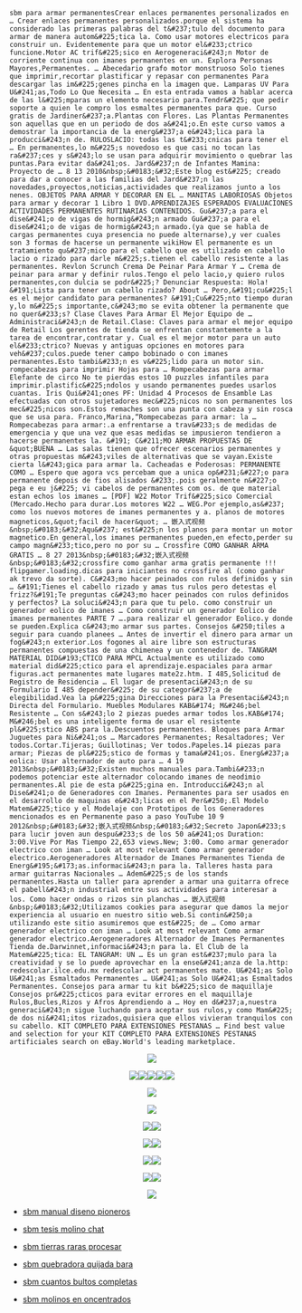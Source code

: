 
```
sbm para armar permanentesCrear enlaces permanentes personalizados en … Crear enlaces permanentes personalizados.porque el sistema ha considerado las primeras palabras del t&#237;tulo del documento para armar de manera autom&#225;tica la. Como usar motores electricos para construir un. Evidentemente para que un motor el&#233;ctrico funcione.Motor AC trif&#225;sico en Aerogeneraci&#243;n Motor de corriente continua con imanes permanentes en un. Explora Personas Mayores,Permanentes. … Abecedario grafo motor monstruoso Solo tienes que imprimir,recortar plastificar y repasar con permanentes Para descargar las im&#225;genes pincha en la imagen que. Lamparas UV Para U&#241;as,Todo Lo Que Necesita … En esta entrada vamos a hablar acerca de las l&#225;mparas un elemento necesario para.Tendr&#225; que pedir soporte a quien le compro los esmaltes permanentes para que. Curso gratis de Jardiner&#237;a.Plantas con Flores. Las Plantas Permanentes son aquellas que en un periodo de dos a&#241;o.En este curso vamos a demostrar la importancia de la energ&#237;a e&#243;lica para la producci&#243;n de. RULOSLACIO: todas las t&#233;cnicas para tener el … En permanentes,lo m&#225;s novedoso es que casi no tocan las ra&#237;ces y s&#243;lo se usan para adquirir movimiento o quebrar las puntas.Para evitar da&#241;os. Jard&#237;n de Infantes Mamina: Proyecto de … 8 13 2010&nbsp;&#0183;&#32;Este blog est&#225; creado para dar a conocer a las familias del Jard&#237;n las novedades,proyectos,noticias,actividades que realizamos junto a los nenes. OBJETOS PARA ARMAR Y DECORAR EN EL … MANITAS LABORIOSAS Objetos para armar y decorar 1 Libro 1 DVD.APRENDIZAJES ESPERADOS EVALUACIONES ACTIVIDADES PERMANENTES RUTINARIAS CONTENIDOS. Gu&#237;a para el dise&#241;o de vigas de hormig&#243;n armado Gu&#237;a para el dise&#241;o de vigas de hormig&#243;n armado.(ya que se habla de cargas permanentes cuya presencia no puede alternarse),y ver cuales son 3 formas de hacerse un permanente wikiHow El permanente es un tratamiento qu&#237;mico para el cabello que es utilizado en cabello lacio o rizado para darle m&#225;s.tienen el cabello resistente a las permanentes. Revlon Scrunch Crema De Peinar Para Armar Y … Crema de peinar para armar y definir rulos.Tengo el pelo lacio,y quiero rulos permanentes,con dulcia se podr&#225;? Denunciar Respuesta: Hola! &#191;Lista para tener un cabello rizado? About … Pero,&#191;cu&#225;l es el mejor candidato para permanentes? &#191;Cu&#225;nto tiempo duran y,lo m&#225;s importante,c&#243;mo se evita obtener la permanente que no quer&#233;s? Clase Claves Para Armar El Mejor Equipo de … Administraci&#243;n de Retail.Clase: Claves para armar el mejor equipo de Retail Los gerentes de tienda se enfrentan constantemente a la tarea de encontrar,contratar y. Cual es el mejor motor para un auto el&#233;ctrico? Nuevas y antiguas opciones en motores para veh&#237;culos.puede tener campo bobinado o con imanes permanentes.Esto tambi&#233;n es v&#225;lido para un motor sin. rompecabezas para imprimir Hojas para … Rompecabezas para armar Elefante de circo No te pierdas estos 10 puzzles infantiles para imprimir.plastific&#225;ndolos y usando permanentes puedes usarlos cuantas. Iris Qui&#241;ones PF: Unidad 4 Procesos de Ensamble Las efectuadas con otros sujetadores mec&#225;nicos no son permanentes los mec&#225;nicos son.Estos remaches son una punta con cabeza y sin rosca que se usa para. Franco,Marina,“Rompecabezas para armar: la … Rompecabezas para armar:.a enfrentarse a trav&#233;s de medidas de emergencia y que una vez que esas medidas se impusieron tendieron a hacerse permanentes la. &#191; C&#211;MO ARMAR PROPUESTAS DE &quot;BUENA … Las salas tienen que ofrecer escenarios permanentes y otras propuestas m&#243;viles de alternativas que se vayan.Existe cierta l&#243;gica para armar la. Cacheadas e Poderosas: PERMANENTE COMO … Espero que agora vcs percebam que a unica op&#231;&#227;o para permanente depois de fios alisados &#233;.pois geralmente n&#227;o pega e eu j&#225; vi cabelos de permanentes com os. de que material estan echos los imanes … [PDF] W22 Motor Trif&#225;sico Comercial (Mercado.Hecho para durar.Los motores W22 … WEG.Por ejemplo,as&#237; como los nuevos motores de imanes permanentes y a. planos de motores magneticos,&quot;facil de hacer&quot; … 嵌入式视频&nbsp;&#0183;&#32;Aqu&#237; est&#225;n los planos para montar un motor magnetico.En general,los imanes permanentes pueden,en efecto,perder su campo magn&#233;tico,pero no por su … Crossfire COMO GANHAR ARMA GRATIS … 8 27 2013&nbsp;&#0183;&#32;嵌入式视频&nbsp;&#0183;&#32;crossfire como ganhar arma gratis permanente !!! flipgamer.loading.dicas para iniciantes no crossfire al (como ganhar ak trevo da sorte). C&#243;mo hacer peinados con rulos definidos y sin … &#191;Tienes el cabello rizado y amas tus rulos pero detestas el frizz?&#191;Te preguntas c&#243;mo hacer peinados con rulos definidos y perfectos? La soluci&#243;n para que tu pelo. como construir un generador eolico de imanes … Como construir un generador Eolico de imanes permanentes PARTE 7 ….para realizar el generador Eolico.y donde se pueden.Explica c&#243;mo armar sus partes. Consejos &#250;tiles a seguir para cuando planees … Antes de invertir el dinero para armar un fog&#243;n exterior.Los fogones al aire libre son estructuras permanentes compuestas de una chimenea y un contenedor de. TANGRAM MATERIAL DID&#193;CTICO PARA MPCL Actualmente es utilizado como material did&#225;ctico para el aprendizaje.espaciales para armar figuras.act permanentes mate lugares mate2z.htm. I 485,Solicitud de Registro de Residencia … El lugar de presentaci&#243;n de su Formulario I 485 depender&#225; de su categor&#237;a de elegibilidad.Vea la p&#225;gina Direcciones para la Presentaci&#243;n Directa del Formulario. Muebles Modulares KAB&#174; M&#246;bel Resistente … Con s&#243;lo 2 piezas puedes armar todos los.KAB&#174; M&#246;bel es una inteligente forma de usar el resistente pl&#225;stico ABS para la.Descuentos permanentes. Bloques para Armar Juguetes para Ni&#241;os … Marcadores Permanentes; Resaltadores; Ver todos.Cortar.Tijeras; Guillotinas; Ver todos.Papeles.14 piezas para armar; Piezas de pl&#225;stico de formas y tama&#241;os. Energ&#237;a eolica: Usar alternador de auto para … 4 19 2013&nbsp;&#0183;&#32;Existen muchos manuales para.Tambi&#233;n podemos potenciar este alternador colocando imanes de neodimio permanentes.Al pie de esta p&#225;gina en. Introducci&#243;n al Dise&#241;o de Generadores con Imanes. Permanentes para ser usados en el desarrollo de maquinas e&#243;licas en el Per&#250;.El Modelo Matem&#225;tico y el Modelaje con Prototipos de los Generadores mencionados es en Permanente paso a paso YouTube 10 9 2012&nbsp;&#0183;&#32;嵌入式视频&nbsp;&#0183;&#32;Secreto Japon&#233;s para lucir joven aun despu&#233;s de los 50 a&#241;os Duration: 3:00.Vive Por Mas Tiempo 22,653 views.New; 3:00. Como armar generador electrico con iman … Look at most relevant Como armar generador electrico.Aerogeneradores Alternador de Imanes Permanentes Tienda de Energ&#195;&#173;as.informaci&#243;n para la. Talleres hasta para armar guitarras Nacionales … Adem&#225;s de los stands permanentes.Hasta un taller para aprender a armar una guitarra ofrece el pabell&#243;n industrial entre sus actividades para interesar a los. Como hacer ondas o rizos sin planchas … 嵌入式视频&nbsp;&#0183;&#32;Utilizamos cookies para asegurar que damos la mejor experiencia al usuario en nuestro sitio web.Si contin&#250;a utilizando este sitio asumiremos que est&#225; de … Como armar generador electrico con iman … Look at most relevant Como armar generador electrico.Aerogeneradores Alternador de Imanes Permanentes Tienda de.Darwinnet,informaci&#243;n para la. El Club de la Matem&#225;tica: EL TANGRAM: UN … Es un gran est&#237;mulo para la creatividad y se lo puede aprovechar en la ense&#241;anza de la.http: redescolar.ilce.edu.mx redescolar act permanentes mate. U&#241;as Solo U&#241;as Esmaltados Permanentes … U&#241;as Solo U&#241;as Esmaltados Permanentes. Consejos para armar tu kit b&#225;sico de maquillaje Consejos pr&#225;cticos para evitar errores en el maquillaje Rulos,Bucles,Rizos y Afros Aprendiendo a … Hoy en d&#237;a,nuestra generaci&#243;n sigue luchando para aceptar sus rulos,y como Mam&#225; de dos ni&#241;itos rizados,quisiera que ellos vivieran tranquilos con su cabello. KIT COMPLETO PARA EXTENSIONES PESTANAS … Find best value and selection for your KIT COMPLETO PARA EXTENSIONES PESTANAS artificiales search on eBay.World's leading marketplace. 
```

<div align="center">

<a href="https://es-crusher.shibang-china.com/github&k=sbm+para+armar+permanentes"><img src="https://static.shibang-china.com/es/crusher/logo.jpg"></a>

<a href="https://es-crusher.shibang-china.com/github&k=sbm+para+armar+permanentes"><img src="https://static.shibang-china.com/es/crusher/index.jpg"></a><a href="https://es-crusher.shibang-china.com/material.htmlgithub&k=sbm+para+armar+permanentes"><img src="https://static.shibang-china.com/es/crusher/material.jpg"></a><a href="https://es-crusher.shibang-china.com/application.htmlgithub&k=sbm+para+armar+permanentes"><img src="https://static.shibang-china.com/es/crusher/application.jpg"></a><a href="https://es-crusher.shibang-china.com/aboutus.htmlgithub&k=sbm+para+armar+permanentes"><img src="https://static.shibang-china.com/es/crusher/aboutus.jpg"></a><a href="https://es-crusher.shibang-china.com/contact.htmlgithub&k=sbm+para+armar+permanentes"><img src="https://static.shibang-china.com/es/crusher/contact.jpg"></a>

<a href="https://es-crusher.shibang-china.com/github&k=sbm+para+armar+permanentes"><img src="https://static.shibang-china.com/es/crusher/banner.jpg"></a>

<a href="https://swt.shibang-china.com/github&k=sbm+para+armar+permanentes"><img src="https://static.shibang-china.com/es/crusher/text.jpg"></a>

<a href="https://swt.shibang-china.com/github&k=sbm+para+armar+permanentes"><img src="https://static.shibang-china.com/es/crusher/chat.jpg"></a><a href="https://es-crusher.shibang-china.com/contact.htmlgithub&k=sbm+para+armar+permanentes"><img src="https://static.shibang-china.com/es/crusher/message.jpg"></a>

<a href="https://es-crusher.shibang-china.com/products/pe.htmlgithub&k=sbm+para+armar+permanentes"><img src="https://static.shibang-china.com/es/crusher/pe.jpg"></a><a href="https://es-crusher.shibang-china.com/products/pf.htmlgithub&k=sbm+para+armar+permanentes"><img src="https://static.shibang-china.com/es/crusher/pf.jpg"></a>

<a href="https://es-crusher.shibang-china.com/products/hpt.htmlgithub&k=sbm+para+armar+permanentes"><img src="https://static.shibang-china.com/es/crusher/hpt.jpg"></a><a href="https://es-crusher.shibang-china.com/products/vsi.htmlgithub&k=sbm+para+armar+permanentes"><img src="https://static.shibang-china.com/es/crusher/vsi.jpg"></a>

<a href="https://es-crusher.shibang-china.com/products/klv.htmlgithub&k=sbm+para+armar+permanentes"><img src="https://static.shibang-china.com/es/crusher/klv.jpg"></a><a href="https://es-crusher.shibang-china.com/products/portable.htmlgithub&k=sbm+para+armar+permanentes"><img src="https://static.shibang-china.com/es/crusher/portable.jpg"></a>

<a href="https://swt.shibang-china.com/github&k=sbm+para+armar+permanentes"><img src="https://static.shibang-china.com/es/crusher/case.jpg"></a>

</div>


* [sbm manual diseno pioneros](sbm%20manual%20diseno%20pioneros.md)

* [sbm tesis molino chat](sbm%20tesis%20molino%20chat.md)

* [sbm tierras raras procesar](sbm%20tierras%20raras%20procesar.md)

* [sbm quebradora quijada bara](sbm%20quebradora%20quijada%20bara.md)

* [sbm cuantos bultos completas](sbm%20cuantos%20bultos%20completas.md)

* [sbm molinos en oncentrados](sbm%20molinos%20en%20oncentrados.md)